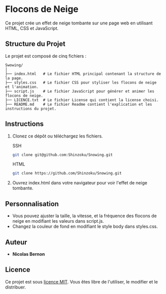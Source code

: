# Flocons de Neige

Ce projet crée un effet de neige tombante sur une page web en utilisant HTML, CSS et JavaScript.

## Structure du Projet

Le projet est composé de cinq fichiers :

```plaintext
Swowing/
│
├── index.html   # Le fichier HTML principal contenant la structure de la page.
├── styles.css   # Le fichier CSS pour styliser les flocons de neige et l'animation.
├── script.js    # Le fichier JavaScript pour générer et animer les flocons de neige.
├── LICENCE.txt  # Le fichier License qui contient la license choisi.
├── README.md    # Le fichier Readme contient l'explication et les instructions du projet.
```

## Instructions

1. Clonez ce dépôt ou téléchargez les fichiers.

    SSH
    ```bash
    git clone git@github.com:Shinzoku/Snowing.git
    ```

    HTML
    ```bash
    git clone https://github.com/Shinzoku/Snowing.git
    ```
2. Ouvrez index.html dans votre navigateur pour voir l'effet de neige tombante.

## Personnalisation

+ Vous pouvez ajuster la taille, la vitesse, et la fréquence des flocons de neige en modifiant les valeurs dans script.js.
+ Changez la couleur de fond en modifiant le style body dans styles.css.

## Auteur

- **Nicolas Bernon**

## Licence

Ce projet est sous [licence MIT](https://choosealicense.com/licenses/mit/). Vous êtes libre de l'utiliser, le modifier et le distribuer.